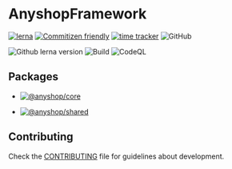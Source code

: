 # AnyshopFramework

[![lerna](https://img.shields.io/badge/maintained%20with-lerna-cc00ff.svg)](https://lerna.js.org/)
[![Commitizen friendly](https://img.shields.io/badge/commitizen-friendly-brightgreen.svg)](http://commitizen.github.io/cz-cli/)
[![time tracker](https://wakatime.com/badge/github/alazes/anyshop-framework.svg)](https://wakatime.com/badge/github/alazes/anyshop-framework)
![GitHub](https://img.shields.io/github/license/alazes/anyshop-framework)

![Github lerna version](https://img.shields.io/github/lerna-json/v/alazes/anyshop-framework/main)
![Build](https://github.com/alazes/anyshop-framework/workflows/Build/badge.svg?branch=main)
![CodeQL](https://github.com/alazes/anyshop-framework/workflows/CodeQL/badge.svg?branch=main)

<!--  -->

## Packages

- [![@anyshop/core](https://img.shields.io/npm/v/@anyshop/core?label=@anyshop/core&labelColor=white&color=red)](https://www.npmjs.com/package/@anyshop/core)

- [![@anyshop/shared](https://img.shields.io/npm/v/@anyshop/shared?label=@anyshop/shared&labelColor=white&color=red)](https://www.npmjs.com/package/@anyshop/shared)

## Contributing

Check the [CONTRIBUTING](.github/CONTRIBUTING.md) file for guidelines about development.
